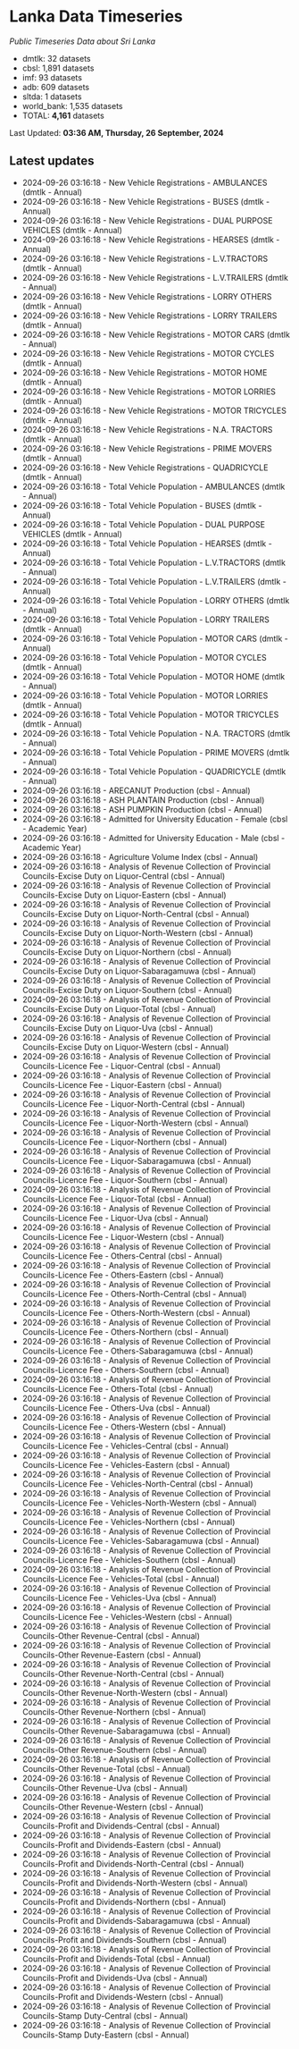# Lanka Data Timeseries
*Public Timeseries Data about Sri Lanka*

* dmtlk: 32 datasets
* cbsl: 1,891 datasets
* imf: 93 datasets
* adb: 609 datasets
* sltda: 1 datasets
* world_bank: 1,535 datasets
* TOTAL: **4,161** datasets

Last Updated: **03:36 AM, Thursday, 26 September, 2024**

## Latest updates

* 2024-09-26 03:16:18 - New Vehicle Registrations - AMBULANCES (dmtlk - Annual)
* 2024-09-26 03:16:18 - New Vehicle Registrations - BUSES (dmtlk - Annual)
* 2024-09-26 03:16:18 - New Vehicle Registrations - DUAL PURPOSE VEHICLES (dmtlk - Annual)
* 2024-09-26 03:16:18 - New Vehicle Registrations - HEARSES (dmtlk - Annual)
* 2024-09-26 03:16:18 - New Vehicle Registrations - L.V.TRACTORS (dmtlk - Annual)
* 2024-09-26 03:16:18 - New Vehicle Registrations - L.V.TRAILERS (dmtlk - Annual)
* 2024-09-26 03:16:18 - New Vehicle Registrations - LORRY OTHERS (dmtlk - Annual)
* 2024-09-26 03:16:18 - New Vehicle Registrations - LORRY TRAILERS (dmtlk - Annual)
* 2024-09-26 03:16:18 - New Vehicle Registrations - MOTOR CARS (dmtlk - Annual)
* 2024-09-26 03:16:18 - New Vehicle Registrations - MOTOR CYCLES (dmtlk - Annual)
* 2024-09-26 03:16:18 - New Vehicle Registrations - MOTOR HOME (dmtlk - Annual)
* 2024-09-26 03:16:18 - New Vehicle Registrations - MOTOR LORRIES (dmtlk - Annual)
* 2024-09-26 03:16:18 - New Vehicle Registrations - MOTOR TRICYCLES (dmtlk - Annual)
* 2024-09-26 03:16:18 - New Vehicle Registrations - N.A. TRACTORS (dmtlk - Annual)
* 2024-09-26 03:16:18 - New Vehicle Registrations - PRIME MOVERS (dmtlk - Annual)
* 2024-09-26 03:16:18 - New Vehicle Registrations - QUADRICYCLE (dmtlk - Annual)
* 2024-09-26 03:16:18 - Total Vehicle Population - AMBULANCES (dmtlk - Annual)
* 2024-09-26 03:16:18 - Total Vehicle Population - BUSES (dmtlk - Annual)
* 2024-09-26 03:16:18 - Total Vehicle Population - DUAL PURPOSE VEHICLES (dmtlk - Annual)
* 2024-09-26 03:16:18 - Total Vehicle Population - HEARSES (dmtlk - Annual)
* 2024-09-26 03:16:18 - Total Vehicle Population - L.V.TRACTORS (dmtlk - Annual)
* 2024-09-26 03:16:18 - Total Vehicle Population - L.V.TRAILERS (dmtlk - Annual)
* 2024-09-26 03:16:18 - Total Vehicle Population - LORRY OTHERS (dmtlk - Annual)
* 2024-09-26 03:16:18 - Total Vehicle Population - LORRY TRAILERS (dmtlk - Annual)
* 2024-09-26 03:16:18 - Total Vehicle Population - MOTOR CARS (dmtlk - Annual)
* 2024-09-26 03:16:18 - Total Vehicle Population - MOTOR CYCLES (dmtlk - Annual)
* 2024-09-26 03:16:18 - Total Vehicle Population - MOTOR HOME (dmtlk - Annual)
* 2024-09-26 03:16:18 - Total Vehicle Population - MOTOR LORRIES (dmtlk - Annual)
* 2024-09-26 03:16:18 - Total Vehicle Population - MOTOR TRICYCLES (dmtlk - Annual)
* 2024-09-26 03:16:18 - Total Vehicle Population - N.A. TRACTORS (dmtlk - Annual)
* 2024-09-26 03:16:18 - Total Vehicle Population - PRIME MOVERS (dmtlk - Annual)
* 2024-09-26 03:16:18 - Total Vehicle Population - QUADRICYCLE (dmtlk - Annual)
* 2024-09-26 03:16:18 - ARECANUT Production (cbsl - Annual)
* 2024-09-26 03:16:18 - ASH PLANTAIN Production (cbsl - Annual)
* 2024-09-26 03:16:18 - ASH PUMPKIN Production (cbsl - Annual)
* 2024-09-26 03:16:18 - Admitted for University Education - Female (cbsl - Academic Year)
* 2024-09-26 03:16:18 - Admitted for University Education - Male (cbsl - Academic Year)
* 2024-09-26 03:16:18 - Agriculture Volume Index (cbsl - Annual)
* 2024-09-26 03:16:18 - Analysis of Revenue Collection of Provincial Councils-Excise Duty on Liquor-Central (cbsl - Annual)
* 2024-09-26 03:16:18 - Analysis of Revenue Collection of Provincial Councils-Excise Duty on Liquor-Eastern (cbsl - Annual)
* 2024-09-26 03:16:18 - Analysis of Revenue Collection of Provincial Councils-Excise Duty on Liquor-North-Central (cbsl - Annual)
* 2024-09-26 03:16:18 - Analysis of Revenue Collection of Provincial Councils-Excise Duty on Liquor-North-Western (cbsl - Annual)
* 2024-09-26 03:16:18 - Analysis of Revenue Collection of Provincial Councils-Excise Duty on Liquor-Northern (cbsl - Annual)
* 2024-09-26 03:16:18 - Analysis of Revenue Collection of Provincial Councils-Excise Duty on Liquor-Sabaragamuwa (cbsl - Annual)
* 2024-09-26 03:16:18 - Analysis of Revenue Collection of Provincial Councils-Excise Duty on Liquor-Southern (cbsl - Annual)
* 2024-09-26 03:16:18 - Analysis of Revenue Collection of Provincial Councils-Excise Duty on Liquor-Total (cbsl - Annual)
* 2024-09-26 03:16:18 - Analysis of Revenue Collection of Provincial Councils-Excise Duty on Liquor-Uva (cbsl - Annual)
* 2024-09-26 03:16:18 - Analysis of Revenue Collection of Provincial Councils-Excise Duty on Liquor-Western (cbsl - Annual)
* 2024-09-26 03:16:18 - Analysis of Revenue Collection of Provincial Councils-Licence Fee - Liquor-Central (cbsl - Annual)
* 2024-09-26 03:16:18 - Analysis of Revenue Collection of Provincial Councils-Licence Fee - Liquor-Eastern (cbsl - Annual)
* 2024-09-26 03:16:18 - Analysis of Revenue Collection of Provincial Councils-Licence Fee - Liquor-North-Central (cbsl - Annual)
* 2024-09-26 03:16:18 - Analysis of Revenue Collection of Provincial Councils-Licence Fee - Liquor-North-Western (cbsl - Annual)
* 2024-09-26 03:16:18 - Analysis of Revenue Collection of Provincial Councils-Licence Fee - Liquor-Northern (cbsl - Annual)
* 2024-09-26 03:16:18 - Analysis of Revenue Collection of Provincial Councils-Licence Fee - Liquor-Sabaragamuwa (cbsl - Annual)
* 2024-09-26 03:16:18 - Analysis of Revenue Collection of Provincial Councils-Licence Fee - Liquor-Southern (cbsl - Annual)
* 2024-09-26 03:16:18 - Analysis of Revenue Collection of Provincial Councils-Licence Fee - Liquor-Total (cbsl - Annual)
* 2024-09-26 03:16:18 - Analysis of Revenue Collection of Provincial Councils-Licence Fee - Liquor-Uva (cbsl - Annual)
* 2024-09-26 03:16:18 - Analysis of Revenue Collection of Provincial Councils-Licence Fee - Liquor-Western (cbsl - Annual)
* 2024-09-26 03:16:18 - Analysis of Revenue Collection of Provincial Councils-Licence Fee - Others-Central (cbsl - Annual)
* 2024-09-26 03:16:18 - Analysis of Revenue Collection of Provincial Councils-Licence Fee - Others-Eastern (cbsl - Annual)
* 2024-09-26 03:16:18 - Analysis of Revenue Collection of Provincial Councils-Licence Fee - Others-North-Central (cbsl - Annual)
* 2024-09-26 03:16:18 - Analysis of Revenue Collection of Provincial Councils-Licence Fee - Others-North-Western (cbsl - Annual)
* 2024-09-26 03:16:18 - Analysis of Revenue Collection of Provincial Councils-Licence Fee - Others-Northern (cbsl - Annual)
* 2024-09-26 03:16:18 - Analysis of Revenue Collection of Provincial Councils-Licence Fee - Others-Sabaragamuwa (cbsl - Annual)
* 2024-09-26 03:16:18 - Analysis of Revenue Collection of Provincial Councils-Licence Fee - Others-Southern (cbsl - Annual)
* 2024-09-26 03:16:18 - Analysis of Revenue Collection of Provincial Councils-Licence Fee - Others-Total (cbsl - Annual)
* 2024-09-26 03:16:18 - Analysis of Revenue Collection of Provincial Councils-Licence Fee - Others-Uva (cbsl - Annual)
* 2024-09-26 03:16:18 - Analysis of Revenue Collection of Provincial Councils-Licence Fee - Others-Western (cbsl - Annual)
* 2024-09-26 03:16:18 - Analysis of Revenue Collection of Provincial Councils-Licence Fee - Vehicles-Central (cbsl - Annual)
* 2024-09-26 03:16:18 - Analysis of Revenue Collection of Provincial Councils-Licence Fee - Vehicles-Eastern (cbsl - Annual)
* 2024-09-26 03:16:18 - Analysis of Revenue Collection of Provincial Councils-Licence Fee - Vehicles-North-Central (cbsl - Annual)
* 2024-09-26 03:16:18 - Analysis of Revenue Collection of Provincial Councils-Licence Fee - Vehicles-North-Western (cbsl - Annual)
* 2024-09-26 03:16:18 - Analysis of Revenue Collection of Provincial Councils-Licence Fee - Vehicles-Northern (cbsl - Annual)
* 2024-09-26 03:16:18 - Analysis of Revenue Collection of Provincial Councils-Licence Fee - Vehicles-Sabaragamuwa (cbsl - Annual)
* 2024-09-26 03:16:18 - Analysis of Revenue Collection of Provincial Councils-Licence Fee - Vehicles-Southern (cbsl - Annual)
* 2024-09-26 03:16:18 - Analysis of Revenue Collection of Provincial Councils-Licence Fee - Vehicles-Total (cbsl - Annual)
* 2024-09-26 03:16:18 - Analysis of Revenue Collection of Provincial Councils-Licence Fee - Vehicles-Uva (cbsl - Annual)
* 2024-09-26 03:16:18 - Analysis of Revenue Collection of Provincial Councils-Licence Fee - Vehicles-Western (cbsl - Annual)
* 2024-09-26 03:16:18 - Analysis of Revenue Collection of Provincial Councils-Other Revenue-Central (cbsl - Annual)
* 2024-09-26 03:16:18 - Analysis of Revenue Collection of Provincial Councils-Other Revenue-Eastern (cbsl - Annual)
* 2024-09-26 03:16:18 - Analysis of Revenue Collection of Provincial Councils-Other Revenue-North-Central (cbsl - Annual)
* 2024-09-26 03:16:18 - Analysis of Revenue Collection of Provincial Councils-Other Revenue-North-Western (cbsl - Annual)
* 2024-09-26 03:16:18 - Analysis of Revenue Collection of Provincial Councils-Other Revenue-Northern (cbsl - Annual)
* 2024-09-26 03:16:18 - Analysis of Revenue Collection of Provincial Councils-Other Revenue-Sabaragamuwa (cbsl - Annual)
* 2024-09-26 03:16:18 - Analysis of Revenue Collection of Provincial Councils-Other Revenue-Southern (cbsl - Annual)
* 2024-09-26 03:16:18 - Analysis of Revenue Collection of Provincial Councils-Other Revenue-Total (cbsl - Annual)
* 2024-09-26 03:16:18 - Analysis of Revenue Collection of Provincial Councils-Other Revenue-Uva (cbsl - Annual)
* 2024-09-26 03:16:18 - Analysis of Revenue Collection of Provincial Councils-Other Revenue-Western (cbsl - Annual)
* 2024-09-26 03:16:18 - Analysis of Revenue Collection of Provincial Councils-Profit and Dividends-Central (cbsl - Annual)
* 2024-09-26 03:16:18 - Analysis of Revenue Collection of Provincial Councils-Profit and Dividends-Eastern (cbsl - Annual)
* 2024-09-26 03:16:18 - Analysis of Revenue Collection of Provincial Councils-Profit and Dividends-North-Central (cbsl - Annual)
* 2024-09-26 03:16:18 - Analysis of Revenue Collection of Provincial Councils-Profit and Dividends-North-Western (cbsl - Annual)
* 2024-09-26 03:16:18 - Analysis of Revenue Collection of Provincial Councils-Profit and Dividends-Northern (cbsl - Annual)
* 2024-09-26 03:16:18 - Analysis of Revenue Collection of Provincial Councils-Profit and Dividends-Sabaragamuwa (cbsl - Annual)
* 2024-09-26 03:16:18 - Analysis of Revenue Collection of Provincial Councils-Profit and Dividends-Southern (cbsl - Annual)
* 2024-09-26 03:16:18 - Analysis of Revenue Collection of Provincial Councils-Profit and Dividends-Total (cbsl - Annual)
* 2024-09-26 03:16:18 - Analysis of Revenue Collection of Provincial Councils-Profit and Dividends-Uva (cbsl - Annual)
* 2024-09-26 03:16:18 - Analysis of Revenue Collection of Provincial Councils-Profit and Dividends-Western (cbsl - Annual)
* 2024-09-26 03:16:18 - Analysis of Revenue Collection of Provincial Councils-Stamp Duty-Central (cbsl - Annual)
* 2024-09-26 03:16:18 - Analysis of Revenue Collection of Provincial Councils-Stamp Duty-Eastern (cbsl - Annual)